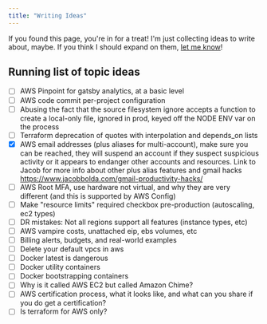 ```yaml
---
title: "Writing Ideas"
---
```


If you found this page, you're in for a treat! I'm just collecting ideas to write about, maybe. If you think I should expand on them, [let me know](https://twitter.com/drpoindexter)!

## Running list of topic ideas

- [ ] AWS Pinpoint for gatsby analytics, at a basic level
- [ ] AWS code commit per-project configuration
- [ ] Abusing the fact that the source filesystem ignore accepts a function to create a local-only file, ignored in prod, keyed off the NODE ENV var on the process
- [ ] Terraform deprecation of quotes with interpolation and depends_on lists
- [x] AWS email addresses (plus aliases for multi-account), make sure you can be reached, they will suspend an account if they suspect suspicious activity or it appears to endanger other accounts and resources. Link to Jacob for more info about other plus alias features and gmail hacks https://www.jacobbolda.com/gmail-productivity-hacks/
- [ ] AWS Root MFA, use hardware not virtual, and why they are very different (and this is supported by AWS Config)
- [ ] Make "resource limits" required checkbox pre-production (autoscaling, ec2 types)
- [ ] DR mistakes: Not all regions support all features (instance types, etc)
- [ ] AWS vampire costs, unattached eip, ebs volumes, etc
- [ ] Billing alerts, budgets, and real-world examples
- [ ] Delete your default vpcs in aws
- [ ] Docker latest is dangerous
- [ ] Docker utility containers
- [ ] Docker bootstrapping containers
- [ ] Why is it called AWS EC2 but called Amazon Chime?
- [ ] AWS certification process, what it looks like, and what can you share if you do get a certification?
- [ ] Is terraform for AWS only?
